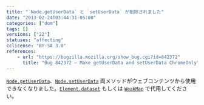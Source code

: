 ```yaml
---
title: "`Node.getUserData` と `setUserData` が削除されました"
date: "2013-02-24T03:44:31-05:00"
categories: ["dom"]
tags: []
versions: ["22"]
statuses: "affecting"
cclicense: "BY-SA 3.0"
references:
    - url: "https://bugzilla.mozilla.org/show_bug.cgi?id=842372"
      title: "Bug 842372 – Make getUserData and setUserData ChromeOnly"
---
```

[`Node.getUserData`](https://developer.mozilla.org/ja/docs/Web/API/Node.getUserData)、[`Node.setUserData`](https://developer.mozilla.org/ja/docs/Web/API/Node.setUserData) 両メソッドがウェブコンテンツから使用できなくなりました。[`Element.dataset`](https://developer.mozilla.org/ja/docs/Web/API/Element.dataset) もしくは [`WeakMap`](https://developer.mozilla.org/ja/docs/Web/JavaScript/Reference/Global_Objects/WeakMap) で代用してください。
